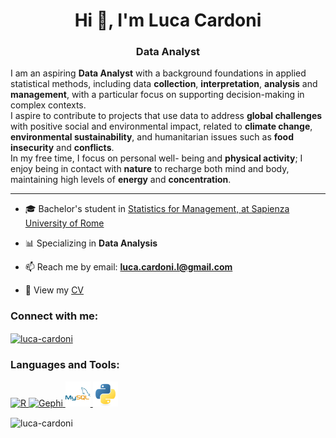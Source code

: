 <h1 align="center">Hi 👋, I'm Luca Cardoni</h1>
<h3 align="center">Data Analyst</h3>

I am an aspiring **Data Analyst** with a background foundations in applied statistical methods, including data **collection**, **interpretation**, **analysis** and **management**, with a particular focus on supporting decision-making in complex contexts.  
  I aspire to contribute to projects that use data to address **global challenges** with positive social and environmental impact, related to **climate change**, **environmental sustainability**, and humanitarian issues such as **food insecurity** and **conflicts**.  
  In my free time, I focus on personal well- being and **physical activity**; I enjoy being in contact with **nature** to recharge both mind and body, maintaining high levels of **energy** and **concentration**.  

---  
- 🎓 Bachelor's student in [Statistics for Management, at Sapienza University of Rome](http://bit.ly/4hqWTgL)

- 📊 Specializing in **Data Analysis**

- 📫 Reach me by email: **luca.cardoni.l@gmail.com**

- 📄 View my [CV](http://bit.ly/3WXU2m0)

<h3 align="left">Connect with me:</h3>
<p align="left">
<a href="https://linkedin.com/in/luca-cardoni" target="blank"><img align="center" src="https://raw.githubusercontent.com/rahuldkjain/github-profile-readme-generator/master/src/images/icons/Social/linked-in-alt.svg" alt="luca-cardoni" height="30" width="40" /></a>
</p>


<h3 align="left">Languages and Tools:</h3>

<p align="left"> <a href="https://www.r-project.org/" target="_blank" rel="noreferrer"> <img src="https://www.r-project.org/logo/Rlogo.svg" alt="R" width="40" height="40"/> </a>
  <a href="https://gephi.org/" target="_blank" rel="noreferrer"> <img src="https://gephi.org/gephi-logo.svg" alt="Gephi" width="40" height="40"/> </a>
  <a href="https://www.mysql.com/" target="_blank" rel="noreferrer"> <img src="https://raw.githubusercontent.com/devicons/devicon/master/icons/mysql/mysql-original-wordmark.svg" alt="MySQL" width="40" height="40"/> </a>
  <a href="https://www.python.org" target="_blank" rel="noreferrer"> <img src="https://raw.githubusercontent.com/devicons/devicon/master/icons/python/python-original.svg" alt="Python" width="40" height="40"/> </a> </p>

<p><img align="center" src="https://github-readme-stats.vercel.app/api/top-langs?username=luca-cardoni&show_icons=true&theme=dark&locale=en&layout=compact" alt="luca-cardoni" /></p>
